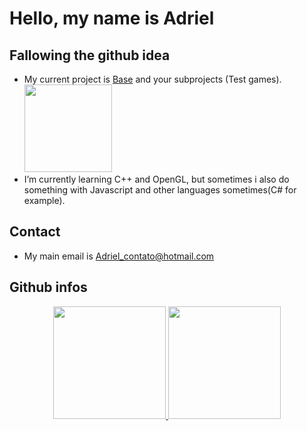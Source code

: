 <h1 class="code-line" data-line-start=0 data-line-end=1 ><a id="Hello_my_name_is_Adriel_0"></a>Hello, my name is Adriel</h1>
<h2 class="code-line" data-line-start=2 data-line-end=3 ><a id="Following_the_github_idea_2"></a>Fallowing the github idea</h2>
<ul>
<li class="has-line-data" data-line-start="4" data-line-end="5">My current project is <a href="https://github.com/AdrielMarchena/Base">Base</a> and your subprojects (Test games).</br>
 <a href="https://github.com/AdrielMarchena/Base"> <img height="140rem" src="https://github-readme-stats.vercel.app/api/pin/?username=adrielmarchena&repo=Base&show_icons=true&theme=cobalt&include_all_commits=true&count_private=true"/></a>
 </li>
<li class="has-line-data" data-line-start="5" data-line-end="6">I’m currently learning C++ and OpenGL, but sometimes i also do something with Javascript and other languages sometimes(C# for example).</li>
</ul>
<h2 class="code-line" data-line-start=8 data-line-end=9 ><a id="Contact_8"></a>Contact</h2>
<ul>
<li class="has-line-data" data-line-start="10" data-line-end="12">My main email is <a href="mailto:Adriel_contato@hotmail.com">Adriel_contato@hotmail.com</a></li>
</ul>
<h2 class="code-line" data-line-start=12 data-line-end=13 ><a id="Some_Github_infos_12"></a>Github infos</h2>

<div align="center">
  <a href="https://github.com/AdrielMarchena">
    
  <img height="180rem" src="https://github-readme-stats.vercel.app/api?username=adrielmarchena&show_icons=true&theme=cobalt&include_all_commits=true&count_private=true"/>
  <img height="180rem" src="https://github-readme-stats.vercel.app/api/top-langs/?username=adrielmarchena&layout=compact&langs_count=7&theme=cobalt"/>
</div>
